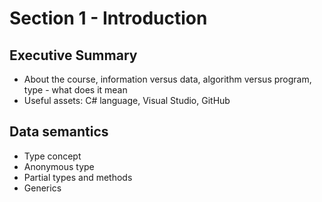 # Section 1 - Introduction

## Executive Summary

- About the course, information versus data, algorithm versus program, type - what does it mean
- Useful assets: C\# language, Visual Studio, GitHub

## Data semantics

- Type concept
- Anonymous type
- Partial types and methods
- Generics
